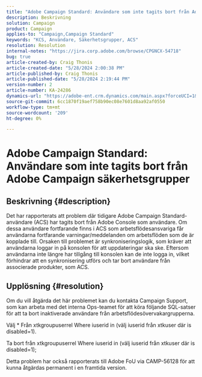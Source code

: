 ```yaml
---
title: "Adobe Campaign Standard: Användare som inte tagits bort från Adobe Campaign säkerhetsgrupper"
description: Beskrivning
solution: Campaign
product: Campaign
applies-to: "Campaign,Campaign Standard"
keywords: "KCS, Användare, Säkerhetsgrupper, ACS"
resolution: Resolution
internal-notes: "https://jira.corp.adobe.com/browse/CPGNCX-54718"
bug: true
article-created-by: Craig Thonis
article-created-date: "5/28/2024 2:00:38 PM"
article-published-by: Craig Thonis
article-published-date: "5/28/2024 2:19:44 PM"
version-number: 2
article-number: KA-24286
dynamics-url: "https://adobe-ent.crm.dynamics.com/main.aspx?forceUCI=1&pagetype=entityrecord&etn=knowledgearticle&id=38ed8ea5-fa1c-ef11-840a-000d3a37816b"
source-git-commit: 6cc1870f19aef758b90ec08e7601d8aa92af0550
workflow-type: tm+mt
source-wordcount: '209'
ht-degree: 0%

---
```


# Adobe Campaign Standard: Användare som inte tagits bort från Adobe Campaign säkerhetsgrupper

## Beskrivning {#description}


Det har rapporterats att problem där tidigare Adobe Campaign Standard-användare (ACS) har tagits bort från Adobe Console som användare. Om dessa användare fortfarande finns i ACS som arbetsflödesansvariga får användarna fortfarande varningar/meddelanden om arbetsflöden som de är kopplade till. Orsaken till problemet är synkroniseringslogik, som kräver att användarna loggar in på konsolen för att uppdateringar ska ske. Eftersom användarna inte längre har tillgång till konsolen kan de inte logga in, vilket förhindrar att en synkronisering utförs och tar bort användare från associerade produkter, som ACS.


## Upplösning {#resolution}


Om du vill åtgärda det här problemet kan du kontakta Campaign Support, som kan arbeta med det interna Ops-teamet för att köra följande SQL-satser för att ta bort inaktiverade användare från arbetsflödesövervakargrupperna.

Välj \* Från xtkgroupuserrel Where iuserid in (välj iuserid från xtkuser där is disabled=1).

Ta bort från xtkgroupuserrel Where iuserid in (välj iuserid från xtkuser där is disabled=1);

Detta problem har också rapporterats till Adobe FoU via CAMP-56128 för att kunna åtgärdas permanent i en framtida version.
